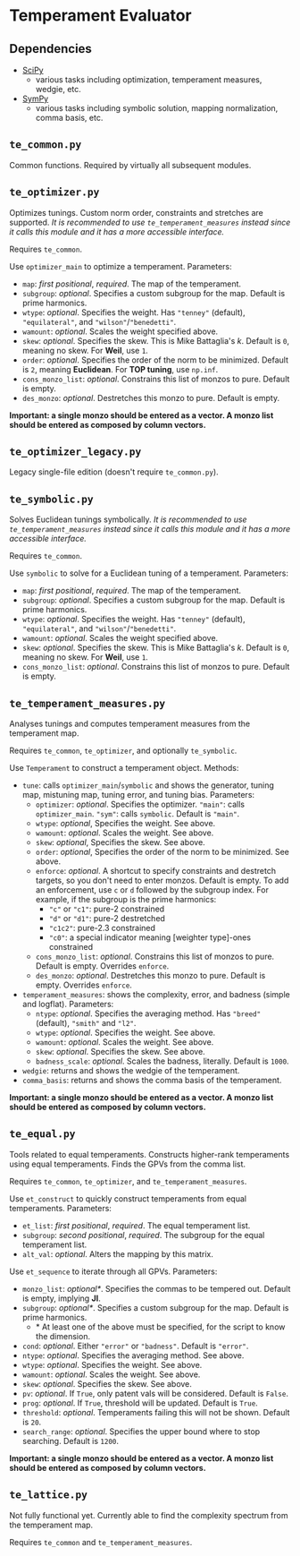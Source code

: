 # Temperament Evaluator

## Dependencies

- [SciPy](https://scipy.org/)
	- various tasks including optimization, temperament measures, wedgie, etc. 
- [SymPy](https://www.sympy.org/en/index.html)
	- various tasks including symbolic solution, mapping normalization, comma basis, etc. 

## `te_common.py`

Common functions. Required by virtually all subsequent modules. 

## `te_optimizer.py`

Optimizes tunings. Custom norm order, constraints and stretches are supported. *It is recommended to use `te_temperament_measures` instead since it calls this module and it has a more accessible interface.*

Requires `te_common`. 

Use `optimizer_main` to optimize a temperament. Parameters: 
- `map`: *first positional*, *required*. The map of the temperament. 
- `subgroup`: *optional*. Specifies a custom subgroup for the map. Default is prime harmonics. 
- `wtype`: *optional*. Specifies the weight. Has `"tenney"` (default), `"equilateral"`, and `"wilson"`/`"benedetti"`. 
- `wamount`: *optional*. Scales the weight specified above. 
- `skew`: *optional*. Specifies the skew. This is Mike Battaglia's *k*. Default is `0`, meaning no skew. For **Weil**, use `1`. 
- `order`: *optional*. Specifies the order of the norm to be minimized. Default is `2`, meaning **Euclidean**. For **TOP tuning**, use `np.inf`. 
- `cons_monzo_list`: *optional*. Constrains this list of monzos to pure. Default is empty. 
- `des_monzo`: *optional*. Destretches this monzo to pure. Default is empty. 

**Important: a single monzo should be entered as a vector. A monzo list should be entered as composed by column vectors.** 

## `te_optimizer_legacy.py`

Legacy single-file edition (doesn't require `te_common.py`). 

## `te_symbolic.py`

Solves Euclidean tunings symbolically. *It is recommended to use `te_temperament_measures` instead since it calls this module and it has a more accessible interface.*

Requires `te_common`. 

Use `symbolic` to solve for a Euclidean tuning of a temperament. Parameters: 
- `map`: *first positional*, *required*. The map of the temperament. 
- `subgroup`: *optional*. Specifies a custom subgroup for the map. Default is prime harmonics. 
- `wtype`: *optional*. Specifies the weight. Has `"tenney"` (default), `"equilateral"`, and `"wilson"`/`"benedetti"`. 
- `wamount`: *optional*. Scales the weight specified above. 
- `skew`: *optional*. Specifies the skew. This is Mike Battaglia's *k*. Default is `0`, meaning no skew. For **Weil**, use `1`. 
- `cons_monzo_list`: *optional*. Constrains this list of monzos to pure. Default is empty. 

## `te_temperament_measures.py`

Analyses tunings and computes temperament measures from the temperament map. 

Requires `te_common`, `te_optimizer`, and optionally `te_symbolic`. 

Use `Temperament` to construct a temperament object. Methods: 
- `tune`: calls `optimizer_main`/`symbolic` and shows the generator, tuning map, mistuning map, tuning error, and tuning bias. Parameters: 
	- `optimizer`: *optional*. Specifies the optimizer. `"main"`: calls `optimizer_main`. `"sym"`: calls `symbolic`. Default is `"main"`. 
	- `wtype`: *optional*, Specifies the weight. See above. 
	- `wamount`: *optional*. Scales the weight. See above. 
	- `skew`:  *optional*, Specifies the skew. See above. 
	- `order`: *optional*, Specifies the order of the norm to be minimized. See above. 
	- `enforce`: *optional*. A shortcut to specify constraints and destretch targets, so you don't need to enter monzos. Default is empty. To add an enforcement, use `c` or `d` followed by the subgroup index. For example, if the subgroup is the prime harmonics: 
		- `"c"` or `"c1"`: pure-2 constrained
		- `"d"` or `"d1"`: pure-2 destretched
		- `"c1c2"`: pure-2.3 constrained
		- `"c0"`: a special indicator meaning \[weighter type\]-ones constrained
	- `cons_monzo_list`: *optional*. Constrains this list of monzos to pure. Default is empty. Overrides `enforce`. 
	- `des_monzo`: *optional*. Destretches this monzo to pure. Default is empty. Overrides `enforce`. 
- `temperament_measures`: shows the complexity, error, and badness (simple and logflat). Parameters: 
	- `ntype`: *optional*. Specifies the averaging method. Has `"breed"` (default), `"smith"` and `"l2"`. 
	- `wtype`: *optional*. Specifies the weight. See above. 
	- `wamount`: *optional*. Scales the weight. See above. 
	- `skew`: *optional*. Specifies the skew. See above. 
	- `badness_scale`: *optional*. Scales the badness, literally. Default is `1000`. 
- `wedgie`: returns and shows the wedgie of the temperament. 
- `comma_basis`: returns and shows the comma basis of the temperament. 

**Important: a single monzo should be entered as a vector. A monzo list should be entered as composed by column vectors.** 

## `te_equal.py`

Tools related to equal temperaments. Constructs higher-rank temperaments using equal temperaments. Finds the GPVs from the comma list. 

Requires `te_common`, `te_optimizer`, and `te_temperament_measures`. 

Use `et_construct` to quickly construct temperaments from equal temperaments. Parameters: 
- `et_list`: *first positional*, *required*. The equal temperament list. 
- `subgroup`: *second positional*, *required*. The subgroup for the equal temperament list. 
- `alt_val`: *optional*. Alters the mapping by this matrix. 

Use `et_sequence` to iterate through all GPVs. Parameters: 
- `monzo_list`: *optional\**. Specifies the commas to be tempered out. Default is empty, implying **JI**. 
- `subgroup`: *optional\**. Specifies a custom subgroup for the map. Default is prime harmonics. 
	- \* At least one of the above must be specified, for the script to know the dimension. 
- `cond`: *optional*. Either `"error"` or `"badness"`. Default is `"error"`. 
- `ntype`: *optional*. Specifies the averaging method. See above. 
- `wtype`: *optional*. Specifies the weight. See above. 
- `wamount`: *optional*. Scales the weight. See above. 
- `skew`: *optional*. Specifies the skew. See above. 
- `pv`: *optional*. If `True`, only patent vals will be considered. Default is `False`. 
- `prog`: *optional*. If `True`, threshold will be updated. Default is `True`. 
- `threshold`: *optional*. Temperaments failing this will not be shown. Default is `20`. 
- `search_range`: *optional*. Specifies the upper bound where to stop searching. Default is `1200`. 

**Important: a single monzo should be entered as a vector. A monzo list should be entered as composed by column vectors.** 

## `te_lattice.py`

Not fully functional yet. Currently able to find the complexity spectrum from the temperament map. 

Requires `te_common` and `te_temperament_measures`. 
